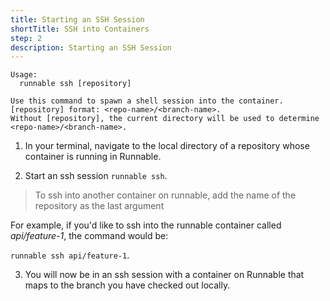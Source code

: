 ```yaml
---
title: Starting an SSH Session
shortTitle: SSH into Containers
step: 2 
description: Starting an SSH Session
---
```


    Usage:
      runnable ssh [repository]

    Use this command to spawn a shell session into the container.
    [repository] format: <repo-name>/<branch-name>.
    Without [repository], the current directory will be used to determine <repo-name>/<branch-name>.

1. In your terminal, navigate to the local directory of a repository whose container is running in Runnable.

2. Start an ssh session
  `runnable ssh`.

  > To ssh into another container on runnable, add the name of the repository as the last argument

  For example, if you'd like to ssh into the runnable container called *api/feature-1*, the command would be:

  `runnable ssh api/feature-1`.

3. You will now be in an ssh session with a container on Runnable that maps to the branch you have checked out locally.
